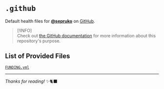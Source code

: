 # `.github`

Default health files for **[@sepruko]** on [GitHub].

> [!INFO]\
> Check out [the GitHub documentation][github-docs-community-health] for more
> information about this repository's purpose.

## List of Provided Files

[`FUNDING.yml`](/.github/FUNDING.yml)

---

_Thanks for reading!_ ✨🐈‍⬛

<!-- Links -->

[@sepruko]: https://github.com/sepruko
[github]: https://github.com/home
[github-docs-community-health]:
  https://docs.github.com/communities/setting-up-your-project-for-healthy-contributions/creating-a-default-community-health-file
